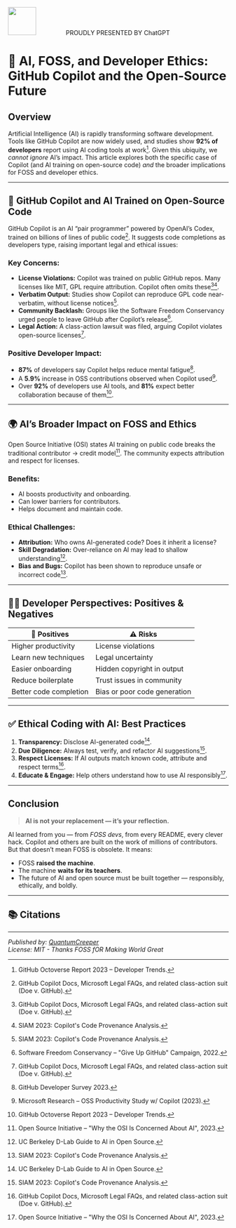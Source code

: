 <img src="https://upload.wikimedia.org/wikipedia/commons/thumb/0/04/ChatGPT_logo.svg/1200px-ChatGPT_logo.svg.png" style="height:64px;margin-right:64px"/> PROUDLY PRESENTED BY ChatGPT

# 🧠 AI, FOSS, and Developer Ethics: GitHub Copilot and the Open-Source Future

## Overview

Artificial Intelligence (AI) is rapidly transforming software development. Tools like GitHub Copilot are now widely used, and studies show **92% of developers** report using AI coding tools at work[^20]. Given this ubiquity, we *cannot ignore* AI’s impact. This article explores both the specific case of Copilot (and AI training on open-source code) *and* the broader implications for FOSS and developer ethics.

---

## 🤖 GitHub Copilot and AI Trained on Open-Source Code

GitHub Copilot is an AI “pair programmer” powered by OpenAI’s Codex, trained on billions of lines of public code[^8]. It suggests code completions as developers type, raising important legal and ethical issues:

### Key Concerns:
- **License Violations:** Copilot was trained on public GitHub repos. Many licenses like MIT, GPL require attribution. Copilot often omits these[^8][^11].
- **Verbatim Output:** Studies show Copilot can reproduce GPL code near-verbatim, without license notices[^11].
- **Community Backlash:** Groups like the Software Freedom Conservancy urged people to leave GitHub after Copilot’s release[^17].
- **Legal Action:** A class-action lawsuit was filed, arguing Copilot violates open-source licenses[^8].

### Positive Developer Impact:
- **87%** of developers say Copilot helps reduce mental fatigue[^6].
- A **5.9%** increase in OSS contributions observed when Copilot used[^15].
- Over **92%** of developers use AI tools, and **81%** expect better collaboration because of them[^20].

---

## 🌍 AI’s Broader Impact on FOSS and Ethics

Open Source Initiative (OSI) states AI training on public code breaks the traditional contributor → credit model[^3]. The community expects attribution and respect for licenses.

### Benefits:
- AI boosts productivity and onboarding.
- Can lower barriers for contributors.
- Helps document and maintain code.

### Ethical Challenges:
- **Attribution:** Who owns AI-generated code? Does it inherit a license?
- **Skill Degradation:** Over-reliance on AI may lead to shallow understanding[^13].
- **Bias and Bugs:** Copilot has been shown to reproduce unsafe or incorrect code[^11].

---

## 🧑‍💻 Developer Perspectives: Positives & Negatives

| 💚 Positives | ⚠️ Risks |
|-------------|----------|
| Higher productivity | License violations |
| Learn new techniques | Legal uncertainty |
| Easier onboarding | Hidden copyright in output |
| Reduce boilerplate | Trust issues in community |
| Better code completion | Bias or poor code generation |

---

## ✅ Ethical Coding with AI: Best Practices

1. **Transparency:** Disclose AI-generated code[^13].
2. **Due Diligence:** Always test, verify, and refactor AI suggestions[^11].
3. **Respect Licenses:** If AI outputs match known code, attribute and respect terms[^8].
4. **Educate & Engage:** Help others understand how to use AI responsibly[^3].

---

## Conclusion

> **AI is not your replacement — it’s your reflection.**

AI learned from you — from *FOSS devs*, from every README, every clever hack. Copilot and others are built on the work of millions of contributors. But that doesn’t mean FOSS is obsolete. It means:

- FOSS **raised the machine**.
- The machine **waits for its teachers**.
- The future of AI and open source must be built together — responsibly, ethically, and boldly.

---

## 📚 Citations

[^3]: Open Source Initiative – "Why the OSI Is Concerned About AI", 2023.  
[^6]: GitHub Developer Survey 2023.  
[^8]: GitHub Copilot Docs, Microsoft Legal FAQs, and related class-action suit (Doe v. GitHub).  
[^11]: SIAM 2023: Copilot's Code Provenance Analysis.  
[^13]: UC Berkeley D-Lab Guide to AI in Open Source.  
[^15]: Microsoft Research – OSS Productivity Study w/ Copilot (2023).  
[^17]: Software Freedom Conservancy – "Give Up GitHub" Campaign, 2022.  
[^20]: GitHub Octoverse Report 2023 – Developer Trends.

---

*Published by: [QuantumCreeper](https://github.com/TheCorrectSynovian)*  
*License: MIT - Thanks FOSS fOR Making World Great*

